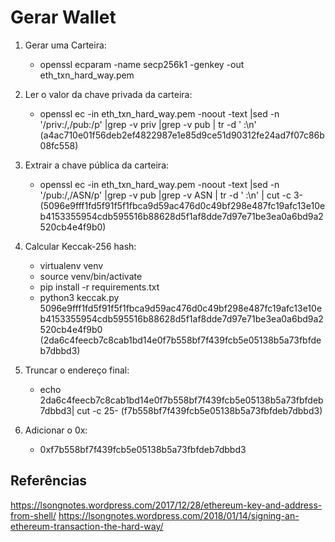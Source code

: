# Gerar Wallet

1. Gerar uma Carteira:
    - openssl ecparam -name secp256k1 -genkey -out eth_txn_hard_way.pem

2. Ler o valor da chave privada da carteira:
    - openssl ec -in eth_txn_hard_way.pem -noout -text |sed -n '/priv:/,/pub:/p' |grep -v priv |grep -v pub | tr -d ' :\n'
    (a4ac710e01f56deb2ef4822987e1e85d9ce51d90312fe24ad7f07c86b08fc558)

3. Extrair a chave pública da carteira:
    - openssl ec -in eth_txn_hard_way.pem -noout -text |sed -n '/pub:/,/ASN/p' |grep -v pub |grep -v ASN | tr -d ' :\n' | cut -c 3-
    (5096e9fff1fd5f91f5f1fbca9d59ac476d0c49bf298e487fc19afc13e10eb4153355954cdb595516b88628d5f1af8dde7d97e71be3ea0a6bd9a2520cb4e4f9b0)

4. Calcular Keccak-256 hash:
    - virtualenv venv
    - source venv/bin/activate
    - pip install -r requirements.txt
    - python3 keccak.py 5096e9fff1fd5f91f5f1fbca9d59ac476d0c49bf298e487fc19afc13e10eb4153355954cdb595516b88628d5f1af8dde7d97e71be3ea0a6bd9a2520cb4e4f9b0
    (2da6c4feecb7c8cab1bd14e0f7b558bf7f439fcb5e05138b5a73fbfdeb7dbbd3)

5. Truncar o endereço final:
    - echo 2da6c4feecb7c8cab1bd14e0f7b558bf7f439fcb5e05138b5a73fbfdeb7dbbd3| cut -c 25-
    (f7b558bf7f439fcb5e05138b5a73fbfdeb7dbbd3)

6. Adicionar o 0x:
    - 0xf7b558bf7f439fcb5e05138b5a73fbfdeb7dbbd3

## Referências

https://lsongnotes.wordpress.com/2017/12/28/ethereum-key-and-address-from-shell/
https://lsongnotes.wordpress.com/2018/01/14/signing-an-ethereum-transaction-the-hard-way/